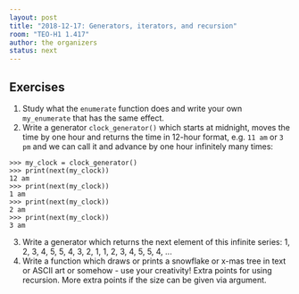 ```yaml
---
layout: post
title: "2018-12-17: Generators, iterators, and recursion"
room: "TEO-H1 1.417"
author: the organizers
status: next
---
```


## Exercises

1. Study what the `enumerate` function does and write your own `my_enumerate` that has the same effect.
2. Write a generator `clock_generator()` which starts at midnight, moves the time by one hour and returns the time in 12-hour format,
   e.g. `11 am` or `3 pm` and we can call it and advance by one hour infinitely many times:

```
>>> my_clock = clock_generator()
>>> print(next(my_clock))
12 am
>>> print(next(my_clock))
1 am
>>> print(next(my_clock))
2 am
>>> print(next(my_clock))
3 am
```

3. Write a generator which returns the next element of this infinite series: 1, 2, 3, 4, 5, 5, 4, 3, 2, 1, 1, 2, 3, 4, 5, 5, 4, ...
4. Write a function which draws or prints a snowflake or x-mas tree in text or ASCII art or somehow - use your creativity! Extra points for using recursion.
   More extra points if the size can be given via argument.
